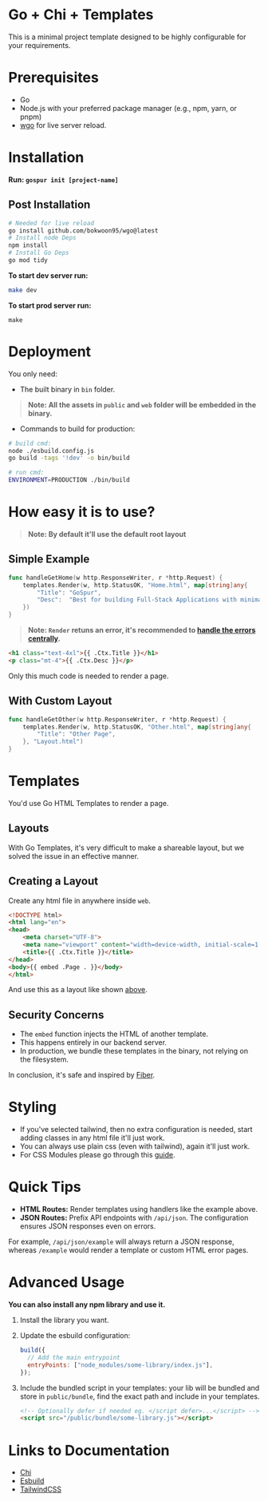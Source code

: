 # Go + Chi + Templates

This is a minimal project template designed to be highly configurable for your requirements.

# Prerequisites

- Go
- Node.js with your preferred package manager (e.g., npm, yarn, or pnpm)
- [wgo](https://github.com/bokwoon95/wgo) for live server reload.

# Installation

**Run: `gospur init [project-name]`**

## Post Installation

```sh
# Needed for live reload
go install github.com/bokwoon95/wgo@latest
# Install node Deps
npm install
# Install Go Deps
go mod tidy
```

**To start dev server run:**

```sh
make dev
```

**To start prod server run:**

```
make
```

# Deployment

You only need:

- The built binary in `bin` folder.

> **Note: All the assets in `public` and `web` folder will be embedded in the binary.**

- Commands to build for production:
```sh
# build cmd:
node ./esbuild.config.js
go build -tags '!dev' -o bin/build

# run cmd: 
ENVIRONMENT=PRODUCTION ./bin/build
```

# How easy it is to use?

> **Note: By default it'll use the default root layout**

## Simple Example
```go
func handleGetHome(w http.ResponseWriter, r *http.Request) {
	templates.Render(w, http.StatusOK, "Home.html", map[string]any{
		"Title": "GoSpur",
		"Desc":  "Best for building Full-Stack Applications with minimal JavaScript",
	})
}
```
> **Note: `Render` retuns an error, it's recommended to [handle the errors centrally](#).**

```html
<h1 class="text-4xl">{{ .Ctx.Title }}</h1>
<p class="mt-4">{{ .Ctx.Desc }}</p>
```
Only this much code is needed to render a page.

## With Custom Layout
```go
func handleGetOther(w http.ResponseWriter, r *http.Request) {
	templates.Render(w, http.StatusOK, "Other.html", map[string]any{
		"Title": "Other Page",
	}, "Layout.html")    
}
```

# Templates

You'd use Go HTML Templates to render a page. 

## Layouts

With Go Templates, it's very difficult to make a shareable layout, but we solved the issue in an effective manner.

## Creating a Layout

Create any html file in anywhere inside `web`.

```html
<!DOCTYPE html>
<html lang="en">
<head>
    <meta charset="UTF-8">
    <meta name="viewport" content="width=device-width, initial-scale=1.0">
    <title>{{ .Ctx.Title }}</title>
</head>
<body>{{ embed .Page . }}</body>
</html>
```

And use this as a layout like shown [above](#with-custom-layout).

## Security Concerns

- The `embed` function injects the HTML of another template.
- This happens entirely in our backend server.
- In production, we bundle these templates in the binary, not relying on the filesystem.

In conclusion, it's safe and inspired by [Fiber](https://docs.gofiber.io).  

# Styling

- If you've selected tailwind, then no extra configuration is needed, start adding classes in any html file it'll just work.
- You can always use plain css (even with tailwind), again it'll just work.
- For CSS Modules please go through this [guide](https://github.com/ttempaa/esbuild-plugin-tailwindcss?tab=readme-ov-file#css-modules).

# Quick Tips

- **HTML Routes:** Render templates using handlers like the example above.
- **JSON Routes:** Prefix API endpoints with `/api/json`. The configuration ensures JSON responses even on errors.

For example, `/api/json/example` will always return a JSON response, whereas `/example` would render a template or custom HTML error pages.

# Advanced Usage

**You can also install any npm library and use it.**

1.  Install the library you want.
2.  Update the esbuild configuration:

    ```js
    build({
      // Add the main entrypoint
      entryPoints: ["node_modules/some-library/index.js"],
    });
    ```

3.  Include the bundled script in your templates:
    your lib will be bundled and store in `public/bundle`, find the exact path and include in your templates.

    ```html
    <!-- Optionally defer if needed eg. </script defer>...</script> -->
    <script src="/public/bundle/some-library.js"></script>
    ```

# Links to Documentation

- [Chi](https://go-chi.io/#/README)
- [Esbuild](https://esbuild.github.io)
- [TailwindCSS](https://tailwindcss.com)